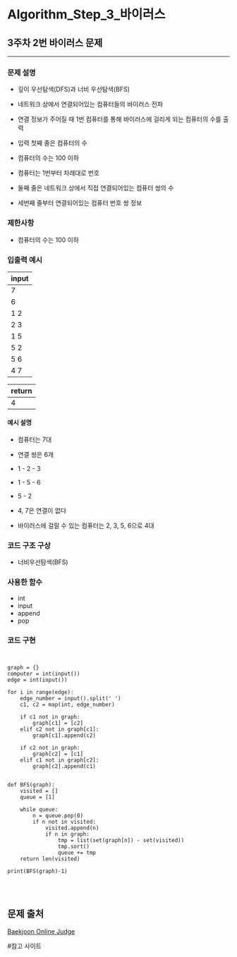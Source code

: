 # Algorithm_Step_3_바이러스

## 3주차 2번 바이러스 문제 
***
  

### 문제 설명 
- 깊이 우선탐색(DFS)과 너비 우선탐색(BFS)
- 네트워크 상에서 연결되어있는 컴퓨터들의 바이러스 전파 
- 연결 정보가 주어질 때 1번 컴퓨터를 통해 바이러스에 걸리게 되는 컴퓨터의 수를 출력 

- 입력 첫째 줄은 컴퓨터의 수
- 컴퓨터의 수는 100 이하
- 컴퓨터는 1번부터 차례대로 번호 
- 둘째 줄은 네트워크 상에서 직접 연결되어있는 컴퓨터 쌍의 수 
- 세번째 줄부터 연결되어있는 컴퓨터 번호 쌍 정보 
### 제한사항
- 컴퓨터의 수는 100 이하 

### 입출력 예시 
 | input     | 
 | :---------| 
 | 7         | 
 | 6         |
 | 1 2       | 
 | 2 3       |
 | 1 5       |
 | 5 2       |
 | 5 6       |
 | 4 7       |
 

 | return    | 
 | :---------| 
 | 4         |
 

#### 예시 설명  
- 컴퓨터는 7대
- 연결 쌍은 6개
- 1 - 2 - 3 
- 1 - 5 - 6
- 5 - 2

- 4, 7은 연결이 없다
- 바이러스에 걸릴 수 있는 컴퓨터는 2, 3, 5, 6으로 4대

 
### 코드 구조 구상
- 너비우선탐색(BFS) 


### 사용한 함수 
- int 
- input
- append 
- pop 


### 코드 구현

<pre>
<code>

graph = {}
computer = int(input())
edge = int(input())

for i in range(edge):
    edge_number = input().split(' ')
    c1, c2 = map(int, edge_number)
    
    if c1 not in graph:
        graph[c1] = [c2]
    elif c2 not in graph[c1]:
        graph[c1].append(c2)

    if c2 not in graph:
        graph[c2] = [c1]
    elif c1 not in graph[c2]:
        graph[c2].append(c1)


def BFS(graph):
    visited = []
    queue = [1]

    while queue:
        n = queue.pop(0)
        if n not in visited:
            visited.append(n)
            if n in graph:
                tmp = list(set(graph[n]) - set(visited))
                tmp.sort()
                queue += tmp
    return len(visited)
  
print(BFS(graph)-1)


</code>
</pre>


## 문제 출처 
[Baekjoon Online Judge](https://www.acmicpc.net/problem/2606)


#참고 사이트 